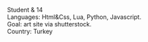Student & 14 <br>
Languages: Html&Css, Lua, Python, Javascript.<br>
Goal: art site via shutterstock.<br>
Country: Turkey

<!---
xTandeas/xTandeas is a ✨ special ✨ repository because its `README.md` (this file) appears on your GitHub profile.
You can click the Preview link to take a look at your changes.
--->
